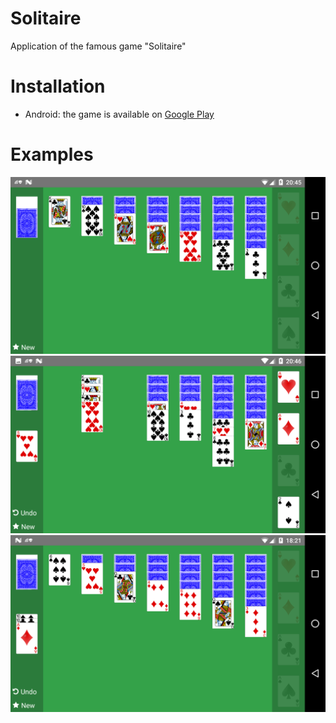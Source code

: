 # Solitaire
Application of the famous game "Solitaire"

# Installation
 - Android: the game is available on [Google Play](https://play.google.com/store/apps/details?id=com.vin100bk.solitaire)
 
# Examples
![Screenshot 1](readme/screenshot1.png)
![Screenshot 2](readme/screenshot2.png)
![Screenshot 3](readme/screenshot3.png)